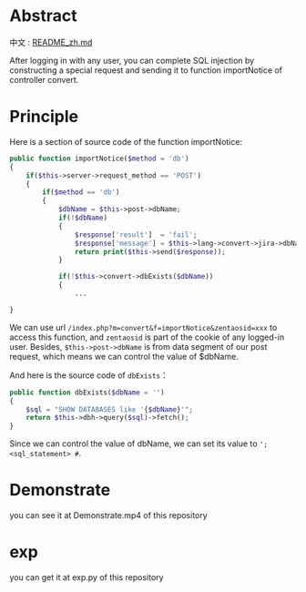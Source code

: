 # Abstract

中文 : [README_zh.md](./README_zh.md)

After logging in with any user, you can complete SQL injection by constructing a special request and sending it to function importNotice of controller convert.

# Principle

Here is a section of source code of the function importNotice:

```php
public function importNotice($method = 'db')
{
    if($this->server->request_method == 'POST')
    {
        if($method == 'db')
        {
            $dbName = $this->post->dbName;
            if(!$dbName)
            {
                $response['result']  = 'fail';
                $response['message'] = $this->lang->convert->jira->dbNameEmpty;
                return print($this->send($response));
            }

            if(!$this->convert->dbExists($dbName))
            {
                ...

}
```

We can use url `/index.php?m=convert&f=importNotice&zentaosid=xxx` to access this function, and `zentaosid` is part of the cookie of any logged-in user. Besides, `$this->post->dbName` is from data segment of our post request, which means we can control the value of $dbName.

And here is the source code of `dbExists`：

```php
public function dbExists($dbName = '')
{
    $sql = "SHOW DATABASES like '{$dbName}'";
    return $this->dbh->query($sql)->fetch();
}
```

Since we can control the value of dbName, we can set its value to `'; <sql_statement> #`.

# Demonstrate

you can see it at Demonstrate.mp4 of this repository

# exp

you can get it at exp.py of this repository